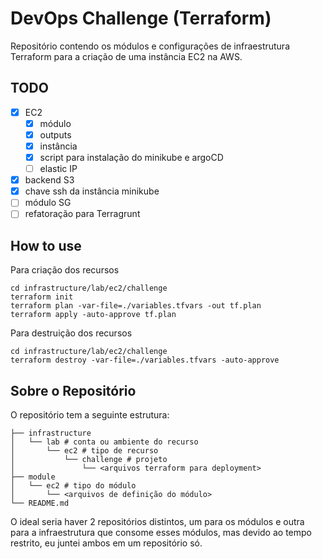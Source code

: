 # DevOps Challenge (Terraform)

Repositório contendo os módulos e configurações de infraestrutura Terraform para a criação de uma instância EC2 na AWS.

## TODO

- [x] EC2
  - [x] módulo
  - [x] outputs
  - [x] instância
  - [x] script para instalação do minikube e argoCD
  - [ ] elastic IP
- [x] backend S3
- [x] chave ssh da instância minikube
- [ ] módulo SG
- [ ] refatoração para Terragrunt

## How to use

Para criação dos recursos

```shell
cd infrastructure/lab/ec2/challenge
terraform init
terraform plan -var-file=./variables.tfvars -out tf.plan
terraform apply -auto-approve tf.plan
```

Para destruição dos recursos

```shell
cd infrastructure/lab/ec2/challenge
terraform destroy -var-file=./variables.tfvars -auto-approve
```

## Sobre o Repositório

O repositório tem a seguinte estrutura:

```text
├── infrastructure
│   └── lab # conta ou ambiente do recurso
│       └── ec2 # tipo de recurso
│           └── challenge # projeto
│               └── <arquivos terraform para deployment>
├── module
│   └── ec2 # tipo do módulo
│       └── <arquivos de definição do módulo>
└── README.md
```

O ideal seria haver 2 repositórios distintos, um para os módulos e outra para a infraestrutura que consome esses módulos, mas devido ao tempo restrito, eu juntei ambos em um repositório só.

